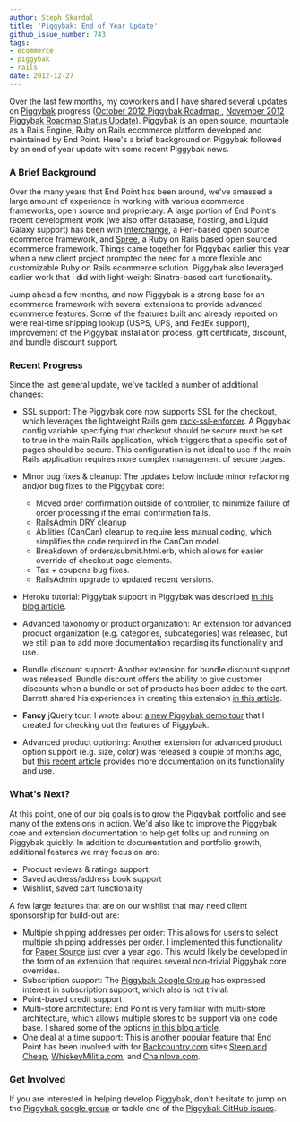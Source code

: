 ```yaml
---
author: Steph Skardal
title: 'Piggybak: End of Year Update'
github_issue_number: 743
tags:
- ecommerce
- piggybak
- rails
date: 2012-12-27
---
```


Over the last few months, my coworkers and I have shared several updates on [Piggybak](https://github.com/piggybak/piggybak) progress ([October 2012 Piggybak Roadmap ](/blog/2012/10/piggybak-roadmap/), [November 2012 Piggybak Roadmap Status Update](/blog/2012/11/piggybak-roadmap-status-update/)).  Piggybak is an open source, mountable as a Rails Engine, Ruby on Rails ecommerce platform developed and maintained by End Point. Here's a brief background on Piggybak followed by an end of year update with some recent Piggybak news.

### A Brief Background

Over the many years that End Point has been around, we've amassed a large amount of experience in working with various ecommerce frameworks, open source and proprietary. A large portion of End Point's recent development work (we also offer database, hosting, and Liquid Galaxy support) has been with [Interchange](http://www.icdevgroup.org/), a Perl-based open source ecommerce framework, and [Spree](http://spreecommerce.com/), a Ruby on Rails based open sourced ecommerce framework. Things came together for Piggybak earlier this year when a new client project prompted the need for a more flexible and customizable Ruby on Rails ecommerce solution. Piggybak also leveraged earlier work that I did with light-weight Sinatra-based cart functionality.

Jump ahead a few months, and now Piggybak is a strong base for an ecommerce framework with several extensions to provide advanced ecommerce features. Some of the features built and already reported on were real-time shipping lookup (USPS, UPS, and FedEx support), improvement of the Piggybak installation process, gift certificate, discount, and bundle discount support.

### Recent Progress

Since the last general update, we've tackled a number of additional changes:

- SSL support: The Piggybak core now supports SSL for the checkout, which leverages the lightweight Rails gem [rack-ssl-enforcer](https://github.com/tobmatth/rack-ssl-enforcer). A Piggybak config variable specifying that checkout should be secure must be set to true in the main Rails application, which triggers that a specific set of pages should be secure. This configuration is not ideal to use if the main Rails application requires more complex management of secure pages.
- Minor bug fixes & cleanup: The updates below include minor refactoring and/or bug fixes to the Piggybak core:

    - Moved order confirmation outside of controller, to minimize failure of order processing if the email confirmation fails.
    - RailsAdmin DRY cleanup
    - Abilities (CanCan) cleanup to require less manual coding, which simplifies the code required in the CanCan model.
    - Breakdown of orders/submit.html.erb, which allows for easier override of checkout page elements.
    - Tax + coupons bug fixes.
    - RailsAdmin upgrade to updated recent versions.

- Heroku tutorial: Piggybak support in Piggybak was described [in this blog article](/blog/2012/11/piggybak-on-heroku/).
- Advanced taxonomy or product organization: An extension for advanced product organization (e.g. categories, subcategories) was released, but we still plan to add more documentation regarding its functionality and use.
- Bundle discount support: Another extension for bundle discount support was released. Bundle discount offers the ability to give customer discounts when a bundle or set of products has been added to the cart. Barrett shared his experiences in creating this extension [in this article](/blog/2012/12/piggybak-extensions-basic-how-to-guide/).
- **Fancy** jQuery tour: I wrote about [a new Piggybak demo tour](/blog/2012/12/interactive-piggybak-demo-tour/) that I created for checking out the features of Piggybak.
- Advanced product optioning: Another extension for advanced product option support (e.g. size, color) was released a couple of months ago, but [this recent article](/blog/2012/12/advanced-product-options-variants-in/) provides more documentation on its functionality and use.

### What's Next?

At this point, one of our big goals is to grow the Piggybak portfolio and see many of the extensions in action. We'd also like to improve the Piggybak core and extension documentation to help get folks up and running on Piggybak quickly. In addition to documentation and portfolio growth, additional features we may focus on are:

- Product reviews & ratings support
- Saved address/address book support
- Wishlist, saved cart functionality

A few large features that are on our wishlist that may need client sponsorship for build-out are:

- Multiple shipping addresses per order: This allows for users to select multiple shipping addresses per order. I implemented this functionality for [Paper Source](http://www.paper-source.com/) just over a year ago. This would likely be developed in the form of an extension that requires several non-trivial Piggybak core overrides.
- Subscription support: The [Piggybak Google Group](https://groups.google.com/forum/?fromgroups#!forum/piggybak) has expressed interest in subscription support, which also is not trivial.
- Point-based credit support
- Multi-store architecture: End Point is very familiar with multi-store architecture, which allows multiple stores to be support via one code base. I shared some of the options [in this blog article](/blog/2012/02/multi-store-architecture-ecommerce/).
- One deal at a time support: This is another popular feature that End Point has been involved with for [Backcountry.com](http://www.backcountry.com/) sites [Steep and Cheap](http://www.steepandcheap.com/), [WhiskeyMilitia.com](http://www.whiskeymilitia.com/), and [Chainlove.com](http://www.chainlove.com/).

### Get Involved

If you are interested in helping develop Piggybak, don't hesitate to jump on the [Piggybak google group](https://groups.google.com/forum/?fromgroups#!forum/piggybak) or tackle one of the [Piggybak GitHub issues](https://github.com/piggybak/piggybak/issues).
